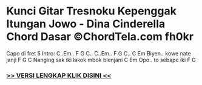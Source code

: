 
 # Kunci Gitar Tresnoku Kepenggak Itungan Jowo - Dina Cinderella Chord Dasar ©ChordTela.com fh0kr


Capo di fret 5 Intro: C..Em.. F G C.. C..Em.. F G C.. C Em Biyen.. kowe nate janji F G C Nanging sak iki lakok mbok blenjani C Em Opo.. to sebape iki F G

###  <a href="https://shortlighzx.web.app?sq=Kunci Gitar Tresnoku Kepenggak Itungan Jowo - Dina Cinderella Chord Dasar ©ChordTela.com"> >> VERSI LENGKAP KLIK DISINI << </a>
